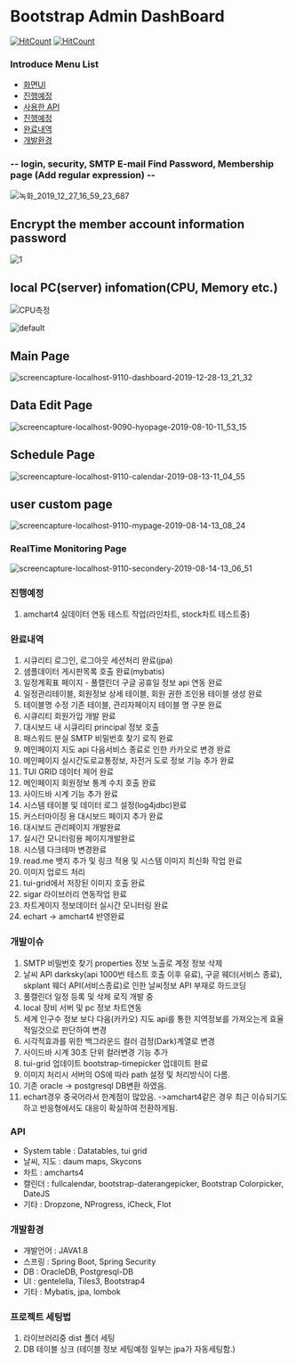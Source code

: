 # Bootstrap Admin DashBoard
[![HitCount](http://hits.dwyl.io/ldk-hub/DashBoard.svg)](http://hits.dwyl.io/ldk-hub/DashBoard)
[![HitCount](https://img.shields.io/badge/lisence-MIT-green.svg)](https://github.com/ldk-hub/DashBoard/blob/master/LICENSE)

### Introduce Menu List

 * [화면UI](#expression)
 * [진행예정](#진행예정)
 * [사용한 API](#API)
 * [진행예정](#개발이슈)
 * [완료내역](#완료내역)
 * [개발환경](#개발환경)





### -- login, security, SMTP E-mail Find Password, Membership page (Add regular expression) --
![녹화_2019_12_27_16_59_23_687](https://user-images.githubusercontent.com/12209348/71508393-f957b100-28ca-11ea-96b7-cc9c693cf0a9.gif)

## Encrypt the member account information password
![1](https://user-images.githubusercontent.com/12209348/41805983-90200564-76ee-11e8-8c9d-ae10c214f873.PNG)


## local PC(server) infomation(CPU, Memory etc.)

![CPU측정](https://user-images.githubusercontent.com/12209348/71538778-79862100-2974-11ea-891f-e0706ec22af9.gif)

![default](https://user-images.githubusercontent.com/12209348/43362948-91c6f26e-9332-11e8-9ef2-5738fb58c32e.PNG)

## Main Page
![screencapture-localhost-9110-dashboard-2019-12-28-13_21_32](https://user-images.githubusercontent.com/12209348/71538837-455f3000-2975-11ea-9f2c-240ce6180186.png)

## Data Edit Page
![screencapture-localhost-9090-hyopage-2019-08-10-11_53_15](https://user-images.githubusercontent.com/12209348/62841157-bca26900-bcdf-11e9-894a-2d77cfc81e2f.png)

## Schedule Page
![screencapture-localhost-9110-calendar-2019-08-13-11_04_55](https://user-images.githubusercontent.com/12209348/62910147-6524fb80-bdba-11e9-96c3-aeff500369ea.png)

## user custom page
![screencapture-localhost-9110-mypage-2019-08-14-13_08_24](https://user-images.githubusercontent.com/12209348/62994061-f668a080-be94-11e9-9d0d-b53208b15b30.png)


### RealTime Monitoring Page
![screencapture-localhost-9110-secondery-2019-08-14-13_06_51](https://user-images.githubusercontent.com/12209348/62994062-f7013700-be94-11e9-9c0b-ac9eab6c3510.png)




### 진행예정
1. amchart4 실데이터 연동 테스트 작업(라인차트, stock차트 테스트중)

### 완료내역
1. 시큐리티 로그인, 로그아웃 세션처리 완료(jpa)
2. 샘플데이터 게시판목록 호출 완료(mybatis)
3. 일정계획표 페이지 - 풀캘린더 구글 공휴일 정보 api 연동 완료
4. 일정관리테이블, 회원정보 상세 테이블, 회원 권한 조인용 테이블 생성 완료
5. 테이블명 수정 기존 테이블, 관리자페이지 테이블 명 구분 완료
6. 시큐리티 회원가입 개발 완료
7. 대시보드 내 시큐리티 principal 정보 호출
8. 패스워드 분실 SMTP 비밀번호 찾기 로직 완료
9. 메인페이지  지도 api 다음서비스 종료로 인한 카카오로 변경 완료
10. 메인페이지 실시간도로교통정보, 자전거 도로 정보 기능 추가 완료
11. TUI GRID 데이터 제어 완료 
12. 메인페이지 회원정보 통계 수치 호출 완료
13. 사이드바 시계 기능 추가 완료
14. 시스템 테이블 및 데이터 로그 설정(log4jdbc)완료
15. 커스터마이징 용 대시보드 페이지 추가 완료
16. 대시보드 관리페이지 개발완료
17. 실시간 모니터링용 페이지개발완료
18. 시스템 다크테마 변경완료
19. read.me 뱃지 추가 및 링크 적용 및 시스템 이미지 최신화 작업 완료
20. 이미지 업로드 처리 
21. tui-grid에서 저장된 이미지 호출 완료
22. sigar 라이브러리 연동작업 완료
23. 차트게이지 정보데이터 실시간 모니터링 완료
24. echart -> amchart4 반영완료

### 개발이슈
1. SMTP 비밀번호 찾기 properties 정보 노출로 계정 정보 삭제
2. 날씨 API darksky(api 1000번 테스트 호출 이후 유료), 구글 웨더(서비스 종료), skplant 웨더 API(서비스종료)로 인한 날씨정보 API 부재로 하드코딩 
3. 풀캘린더 일정 등록 및 삭제 로직 개발 중
4. local 장비 서버 및 pc 정보 차트연동
5. 세계 인구수 정보 보다 다음(카카오) 지도 api를 통한 지역정보를 가져오는게 효율적일것으로 판단하여 변경 
6. 시각적효과를 위한 백그라운드 컬러 검정(Dark)계열로 변경
7. 사이드바 시계 30초 단위 컬러변경 기능 추가
9. tui-grid 업데이트 bootstrap-timepicker 업데이트 완료
10. 이미지 처리시 서버의 OS에 따라 path 설정 및 처리방식이 다름.
11. 기존 oracle -> postgresql DB변환 하였음.
12. echart경우 중국어라서 한계점이 많았음. ->amchart4같은 경우 최근 이슈되기도하고 반응형에서도 대응이 확실하여 전환하게됨.

### API
 - System table : Datatables, tui grid
 - 날씨, 지도 : daum maps, Skycons
 - 차트 : amcharts4
 - 캘린더 : fullcalendar, bootstrap-daterangepicker, Bootstrap Colorpicker, DateJS
 - 기타 : Dropzone, NProgress, iCheck, Flot
  
### 개발환경
  - 개발언어 : JAVA1.8
  - 스프링 : Spring Boot, Spring Security
  - DB : OracleDB, Postgresql-DB
  - UI : gentelella, Tiles3, Bootstrap4
  - 기타 : Mybatis, jpa, lombok
  
### 프로젝트 세팅법
1. 라이브러리중 dist 폴더 세팅
2. DB 테이블 싱크 (테이블 정보 세팅예정 일부는 jpa가 자동세팅함.)
